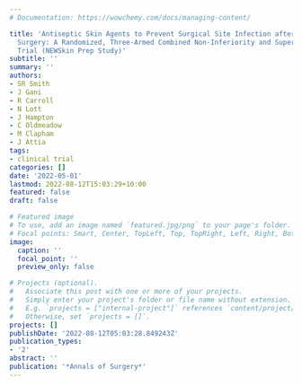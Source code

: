 ```yaml
---
# Documentation: https://wowchemy.com/docs/managing-content/

title: 'Antiseptic Skin Agents to Prevent Surgical Site Infection after Incisional
  Surgery: A Randomized, Three-Armed Combined Non-Inferiority and Superiority Clinical
  Trial (NEWSkin Prep Study)'
subtitle: ''
summary: ''
authors:
- SR Smith
- J Gani
- R Carroll
- N Lott
- J Hampton
- C Oldmeadow
- M Clapham
- J Attia
tags:
- clinical trial
categories: []
date: '2022-05-01'
lastmod: 2022-08-12T15:03:29+10:00
featured: false
draft: false

# Featured image
# To use, add an image named `featured.jpg/png` to your page's folder.
# Focal points: Smart, Center, TopLeft, Top, TopRight, Left, Right, BottomLeft, Bottom, BottomRight.
image:
  caption: ''
  focal_point: ''
  preview_only: false

# Projects (optional).
#   Associate this post with one or more of your projects.
#   Simply enter your project's folder or file name without extension.
#   E.g. `projects = ["internal-project"]` references `content/project/deep-learning/index.md`.
#   Otherwise, set `projects = []`.
projects: []
publishDate: '2022-08-12T05:03:28.849243Z'
publication_types:
- '2'
abstract: ''
publication: '*Annals of Surgery*'
---
```

